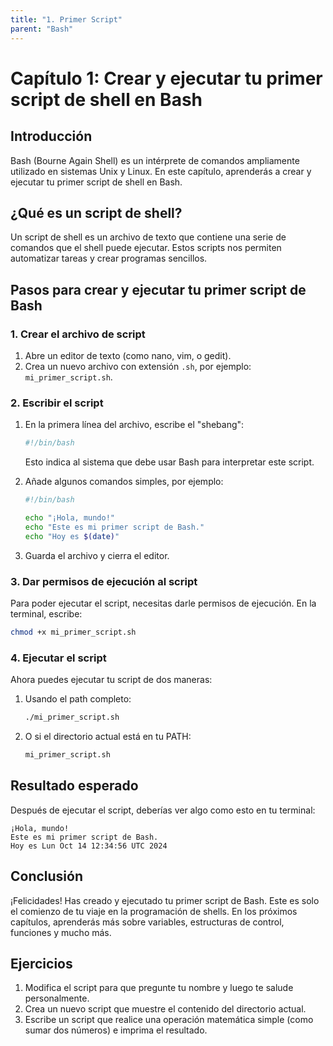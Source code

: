 ```yaml
---
title: "1. Primer Script"
parent: "Bash"
---
```



# Capítulo 1: Crear y ejecutar tu primer script de shell en Bash

## Introducción
Bash (Bourne Again Shell) es un intérprete de comandos ampliamente utilizado en sistemas Unix y Linux. En este capítulo, aprenderás a crear y ejecutar tu primer script de shell en Bash.

## ¿Qué es un script de shell?
Un script de shell es un archivo de texto que contiene una serie de comandos que el shell puede ejecutar. Estos scripts nos permiten automatizar tareas y crear programas sencillos.

## Pasos para crear y ejecutar tu primer script de Bash

### 1. Crear el archivo de script
1. Abre un editor de texto (como nano, vim, o gedit).
2. Crea un nuevo archivo con extensión `.sh`, por ejemplo: `mi_primer_script.sh`.

### 2. Escribir el script
1. En la primera línea del archivo, escribe el "shebang":
   ```bash
   #!/bin/bash
   ```
   Esto indica al sistema que debe usar Bash para interpretar este script.

2. Añade algunos comandos simples, por ejemplo:
   ```bash
   #!/bin/bash

   echo "¡Hola, mundo!"
   echo "Este es mi primer script de Bash."
   echo "Hoy es $(date)"
   ```

3. Guarda el archivo y cierra el editor.

### 3. Dar permisos de ejecución al script
Para poder ejecutar el script, necesitas darle permisos de ejecución. En la terminal, escribe:

```bash
chmod +x mi_primer_script.sh
```

### 4. Ejecutar el script
Ahora puedes ejecutar tu script de dos maneras:

1. Usando el path completo:
   ```bash
   ./mi_primer_script.sh
   ```

2. O si el directorio actual está en tu PATH:
   ```bash
   mi_primer_script.sh
   ```

## Resultado esperado
Después de ejecutar el script, deberías ver algo como esto en tu terminal:

```
¡Hola, mundo!
Este es mi primer script de Bash.
Hoy es Lun Oct 14 12:34:56 UTC 2024
```

## Conclusión
¡Felicidades! Has creado y ejecutado tu primer script de Bash. Este es solo el comienzo de tu viaje en la programación de shells. En los próximos capítulos, aprenderás más sobre variables, estructuras de control, funciones y mucho más.

## Ejercicios
1. Modifica el script para que pregunte tu nombre y luego te salude personalmente.
2. Crea un nuevo script que muestre el contenido del directorio actual.
3. Escribe un script que realice una operación matemática simple (como sumar dos números) e imprima el resultado.

